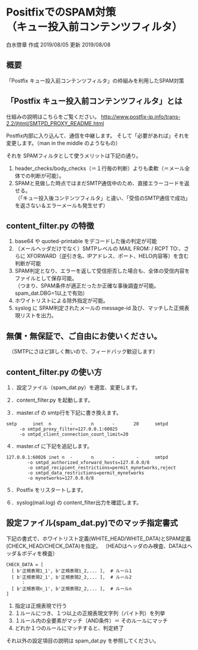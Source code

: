 # PositfixでのSPAM対策<br>（キュー投入前コンテンツフィルタ）
白水啓章 作成 2019/08/05 更新 2019/08/08

## 概要
「Postfix キュー投入前コンテンツフィルタ」の枠組みを利用したSPAM対策

## 「Postfix キュー投入前コンテンツフィルタ」とは
仕組みの説明はこちらをご覧ください。
http://www.postfix-jp.info/trans-2.2/jhtml/SMTPD_PROXY_README.html

Postfix内部に入り込んて、通信を中継します。
そして「必要があれば」それを変更します。（man in the middle のようなもの）

それを SPAMフィルタとして使うメリットは下記の通り。
1. header_checks/body_checks（＝１行毎の判断）よりも柔軟（＝メール全体での判断が可能）。
2. SPAMと見做した時点ではまだSMTP通信中のため、直接エラーコードを返せる。<br>
（「キュー投入後コンテンツフィルタ」と違い、「受信のSMTP通信で成功」を返さない＆エラーメールも発生せず）

## content_filter.py の特徴
1. base64 や quoted-printable をデコードした後の判定が可能<br>
2. （メールヘッダだけでなく）SMTPレベルの MAIL FROM: / RCPT TO:、さらに XFORWARD（逆引き名、IPアドレス、ポート、HELO内容等）を含む判断が可能<br>
3. SPAM判定となり、エラーを返して受信拒否した場合も、全体の受信内容をファイルとして保存可能。<br>
（つまり、SPAM条件が適正だったか正確な事後調査が可能。spam_dat.DBG=1以上で有効）
2. ホワイトリストによる除外指定が可能。
3. syslog に SPAM判定されたメールの message-id 及び、マッチした正規表現リストを出力。
  
## 無償・無保証で、ご自由にお使いください。
　（SMTPにさほど詳しく無いので、フィードバック歓迎します）

## content_filter.py の使い方

１．設定ファイル（spam_dat.py）を適宜、変更します。

２．content_filter.py を起動します。

３．master.cf の smtp行を下記に書き換えます。

    smtp      inet  n       -       n       -       20      smtpd
         -o smtpd_proxy_filter=127.0.0.1:60025
         -o smtpd_client_connection_count_limit=20

４．master.cf に下記を追記します。<br>

    127.0.0.1:60026 inet n  -       n       -        -      smtpd
            -o smtpd_authorized_xforward_hosts=127.0.0.0/8
            -o smtpd_recipient_restrictions=permit_mynetworks,reject
            -o smtpd_data_restrictions=permit_mynetworks
            -o mynetworks=127.0.0.0/8

５．Postfix をリスタートします。

６．syslog(mail.log) の content_filter出力を確認します。


## 設定ファイル(spam_dat.py)でのマッチ指定書式
 下記の書式で、ホワイトリスト定義(WHITE_HEAD/WHITE_DATA)とSPAM定義(CHECK_HEAD/CHECK_DATA)を指定。
 （HEADはヘッダのみ検査、DATAはヘッダ＆ボディを検査）

    CHECK_DATA = [
      [ b'正規表現1_1', b'正規表現1_2,... ],  # ルール1
      [ b'正規表現2_1', b'正規表現2_2,... ],  # ルール2
          :
      [ b'正規表現n_1', b'正規表現2_2,... ],  # ルールn
    ]

  1. 指定は正規表現で行う
  2. １ルールにつき、１つ以上の正規表現文字列（バイト列）を列挙
  3. １ルール内の全要素がマッチ（AND条件）＝ そのルールにマッチ
  4. どれか１つのルールにマッチすると、判定終了

  それ以外の設定項目の説明は spam_dat.py を参照してください。
  
  ## 
